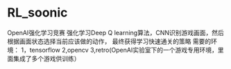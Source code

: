 # RL_soonic
OpenAI强化学习竞赛
强化学习Deep Q learning算法，CNN识别游戏画面，然后根据画面状态选择当前应该做的动作，
最终获得学习快速通关的策略
需要的环境：
1，tensorflow
2,opencv
3,retro(OpenAI实验室下的一个游戏专用环境，里面集成了多个游戏供训练）


